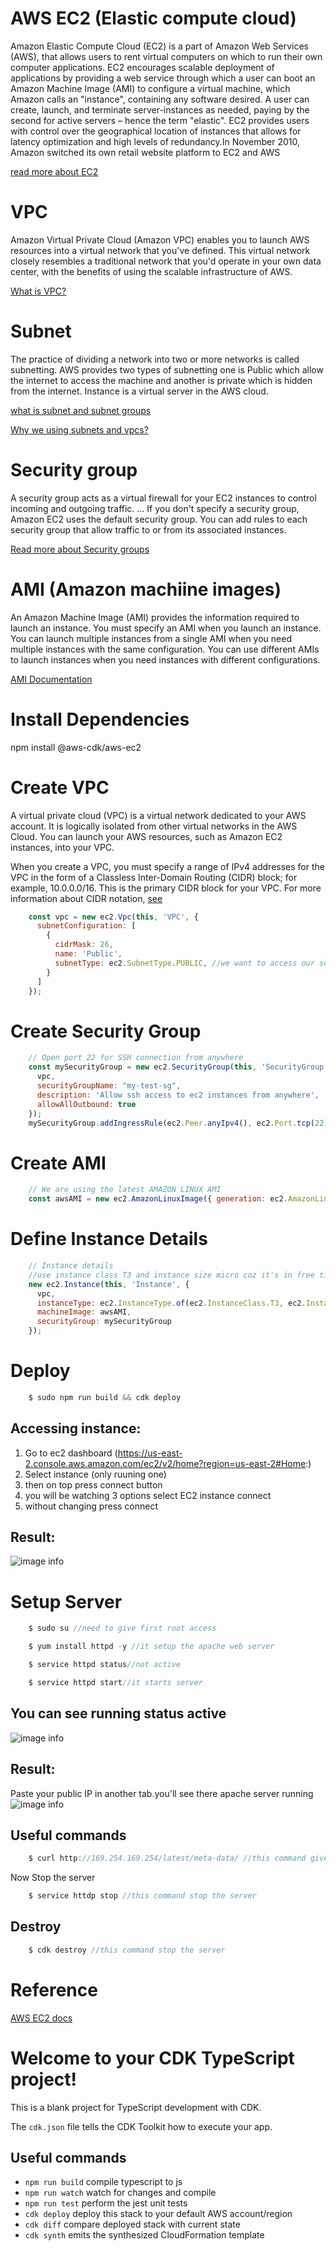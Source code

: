 # AWS EC2 (Elastic compute cloud)
Amazon Elastic Compute Cloud (EC2) is a part of Amazon Web Services (AWS), that allows users to rent virtual computers on which to run their own computer applications. EC2 encourages scalable deployment of applications by providing a web service through which a user can boot an Amazon Machine Image (AMI) to configure a virtual machine, which Amazon calls an "instance", containing any software desired. A user can create, launch, and terminate server-instances as needed, paying by the second for active servers – hence the term "elastic". EC2 provides users with control over the geographical location of instances that allows for latency optimization and high levels of redundancy.In November 2010, Amazon switched its own retail website platform to EC2 and AWS

[read more about EC2](https://docs.aws.amazon.com/AWSEC2/latest/UserGuide/concepts.html)

# VPC
Amazon Virtual Private Cloud (Amazon VPC) enables you to launch AWS resources into a virtual network that you've defined. This virtual network closely resembles a traditional network that you'd operate in your own data center, with the benefits of using the scalable infrastructure of AWS.

[What is VPC?](https://aws.amazon.com/vpc/?vpc-blogs.sort-by=item.additionalFields.createdDate&vpc-blogs.sort-order=desc)

# Subnet
The practice of dividing a network into two or more networks is called subnetting. AWS provides two types of subnetting one is Public which allow the internet to access the machine and another is private which is hidden from the internet. Instance is a virtual server in the AWS cloud.

[what is subnet and subnet groups](https://docs.aws.amazon.com/AmazonElastiCache/latest/mem-ug/SubnetGroups.html)

[Why we using subnets and vpcs?](https://docs.aws.amazon.com/vpc/latest/userguide/VPC_Subnets.html)

# Security group
A security group acts as a virtual firewall for your EC2 instances to control incoming and outgoing traffic. ... If you don't specify a security group, Amazon EC2 uses the default security group. You can add rules to each security group that allow traffic to or from its associated instances.

[Read more about Security groups](https://docs.aws.amazon.com/vpc/latest/userguide/VPC_SecurityGroups.html)

# AMI (Amazon machiine images)
An Amazon Machine Image (AMI) provides the information required to launch an instance. You must specify an AMI when you launch an instance. You can launch multiple instances from a single AMI when you need multiple instances with the same configuration. You can use different AMIs to launch instances when you need instances with different configurations.

[AMI Documentation](https://docs.aws.amazon.com/AWSEC2/latest/UserGuide/AMIs.html)

# Install Dependencies 
npm install @aws-cdk/aws-ec2

# Create VPC
A virtual private cloud (VPC) is a virtual network dedicated to your AWS account. It is logically isolated from other virtual networks in the AWS Cloud. You can launch your AWS resources, such as Amazon EC2 instances, into your VPC.

When you create a VPC, you must specify a range of IPv4 addresses for the VPC in the form of a Classless Inter-Domain Routing (CIDR) block; for example, 10.0.0.0/16. This is the primary CIDR block for your VPC. For more information about CIDR notation, [see](https://docs.aws.amazon.com/vpc/latest/userguide/VPC_Subnets.html)
```javascript
    const vpc = new ec2.Vpc(this, 'VPC', {
      subnetConfiguration: [
        {
          cidrMask: 26,
          name: 'Public',
          subnetType: ec2.SubnetType.PUBLIC, //we want to access our server from internet that's why using PUBLIC
        }
      ]
    });
```

# Create Security Group 
``` javascript 
    // Open port 22 for SSH connection from anywhere
    const mySecurityGroup = new ec2.SecurityGroup(this, 'SecurityGroup', {
      vpc,
      securityGroupName: "my-test-sg",
      description: 'Allow ssh access to ec2 instances from anywhere',
      allowAllOutbound: true
    });
    mySecurityGroup.addIngressRule(ec2.Peer.anyIpv4(), ec2.Port.tcp(22), 'allow public ssh access')
```

# Create AMI
``` javascript 
    // We are using the latest AMAZON LINUX AMI
    const awsAMI = new ec2.AmazonLinuxImage({ generation: ec2.AmazonLinuxGeneration.AMAZON_LINUX_2 }); 
```

# Define Instance Details
``` javascript 
    // Instance details
    //use instance class T3 and instance size micro coz it's in free tier m
    new ec2.Instance(this, 'Instance', {
      vpc,
      instanceType: ec2.InstanceType.of(ec2.InstanceClass.T3, ec2.InstanceSize.NANO),
      machineImage: awsAMI,
      securityGroup: mySecurityGroup
    }); 
```

# Deploy
``` javascript 
    $ sudo npm run build && cdk deploy
```

## Accessing instance:

1. Go to ec2 dashboard (https://us-east-2.console.aws.amazon.com/ec2/v2/home?region=us-east-2#Home:)
2. Select instance (only ruuning one)
3. then on top press connect button
4. you will be watching 3 options select EC2 instance connect
5. without changing press connect

## Result: 
![image info](./img/simple.png)

# Setup Server
``` javascript 
    $ sudo su //need to give first root access
```
``` javascript 
    $ yum install httpd -y //it setup the apache web server
```
``` javascript 
    $ service httpd status//not active 
```
``` javascript 
    $ service httpd start//it starts server
```
## You can see running status active
![image info](./img/active.png)

## Result: 
Paste your public IP in another tab.you'll see there apache server running
![image info](./img/apache.png)

## Useful commands
``` javascript 
    $ curl http://169.254.169.254/latest/meta-data/ //this command gives you all meta-data of your instance
```
Now Stop the server
``` javascript 
    $ service httdp stop //this command stop the server
```
## Destroy
``` javascript 
    $ cdk destroy //this command stop the server
```

# Reference
[AWS EC2 docs](https://docs.aws.amazon.com/cdk/api/latest/docs/aws-ec2-readme.html)

# Welcome to your CDK TypeScript project!

This is a blank project for TypeScript development with CDK.

The `cdk.json` file tells the CDK Toolkit how to execute your app.

## Useful commands

 * `npm run build`   compile typescript to js
 * `npm run watch`   watch for changes and compile
 * `npm run test`    perform the jest unit tests
 * `cdk deploy`      deploy this stack to your default AWS account/region
 * `cdk diff`        compare deployed stack with current state
 * `cdk synth`       emits the synthesized CloudFormation template